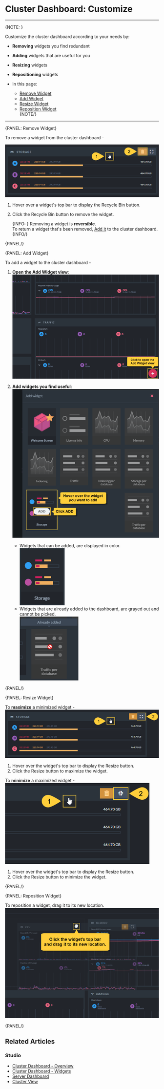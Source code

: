 ﻿# Cluster Dashboard: Customize
---

{NOTE: }

Customize the cluster dashboard according to your needs by:  

* **Removing** widgets you find redundant  
* **Adding** widgets that are useful for you  
* **Resizing** widgets  
* **Repositioning** widgets  

* In this page:  
  * [Remove Widget](../../../studio/cluster/cluster-dashboard/cluster-dashboard-customize#remove-widget)  
  * [Add Widget](../../../studio/cluster/cluster-dashboard/cluster-dashboard-customize#add-widget)  
  * [Resize Widget](../../../studio/cluster/cluster-dashboard/cluster-dashboard-customize#resize-widget)  
  * [Reposition Widget](../../../studio/cluster/cluster-dashboard/cluster-dashboard-customize#reposition-widget)  
{NOTE/}

---

{PANEL: Remove Widget}

To remove a widget from the cluster dashboard -  

![Remove Widget](images/cluster-dashboard-04-remove-widget.png "Remove Widget")

1. Hover over a widget's top bar to display the Recycle Bin button.  
2. Click the Recycle Bin button to remove the widget.  

    {INFO: }
     Removing a widget is **reversible**.  
     To return a widget that's been removed, [Add it](../../../studio/cluster/cluster-dashboard/cluster-dashboard-customize#add-widget) 
     to the cluster dashboard.  
    {INFO/}

{PANEL/}

{PANEL: Add Widget}

To add a widget to the cluster dashboard -  

1. **Open the Add Widget view**:  
   ![Add Widget button](images/cluster-dashboard-05_1-add-widget-control.png "Add Widget button")

2. **Add widgets you find useful**:  
   ![Add Widget Window](images/cluster-dashboard-05_2-add-widget-window.png "Add Widget Window")
    * Widgets that can be added, are displayed in color.  
      ![Can Be Added](images/cluster-dashboard-05_3-add-widget-pickable.png "Can Be Added")
    * Widgets that are already added to the dashboard, are grayed out and cannot be picked.  
      ![Cannot Be Added](images/cluster-dashboard-05_4-add-widget-unpickable.png "Cannot Be Added")

{PANEL/}

{PANEL: Resize Widget}

To **maximize** a minimized widget -  
![Maximize Widget](images/cluster-dashboard-06-resize-widget-max.png "Maximize Widget")

1. Hover over the widget's top bar to display the Resize button.  
2. Click the Resize button to maximize the widget.  

To **minimize** a maximized widget -  
![Minimize Widget](images/cluster-dashboard-07-resize-widget-min.png "Minimize Widget")

1. Hover over the widget's top bar to display the Resize button.  
2. Click the Resize button to minimize the widget.  

{PANEL/}

{PANEL: Reposition Widget}

To reposition a widget, drag it to its new location.  
![Reposition Widget](images/cluster-dashboard-08-drag-widget.png "Reposition Widget")

{PANEL/}

## Related Articles  

### Studio  
- [Cluster Dashboard - Overview](../../../studio/cluster/cluster-dashboard/cluster-dashboard-overview)  
- [Cluster Dashboard - Widgets](../../../studio/cluster/cluster-dashboard/cluster-dashboard-widgets)  
- [Server Dashboard](../../../studio/server/server-dashboard)  
- [Cluster View](../../../studio/cluster/cluster-view)

